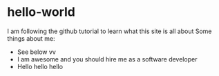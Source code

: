 # hello-world
I am following the github tutorial to learn what this site is all about
Some things about me:
- See below vv
- I am awesome and you should hire me as a software developer
- Hello hello hello